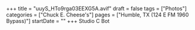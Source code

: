 +++
title = "uuyS_HTo9rga03EEXG5A.avif"
draft = false
tags = ["Photos"]
categories = ["Chuck E. Cheese's"]
pages = ["Humble, TX (124 E FM 1960 Bypass)"]
startDate = ""
+++
Studio C Bot
